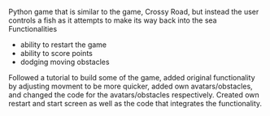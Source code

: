 Python game that is similar to the game, Crossy Road, but instead the user controls a fish as it attempts to make its way back into the sea
Functionalities
- ability to restart the game
- ability to score points
- dodging moving obstacles

Followed a tutorial to build some of the game, added original functionality by adjusting movment to be more quicker, added own avatars/obstacles, and changed the code for the avatars/obstacles respectively. Created own restart and start screen as well as the code that integrates the functionality.
